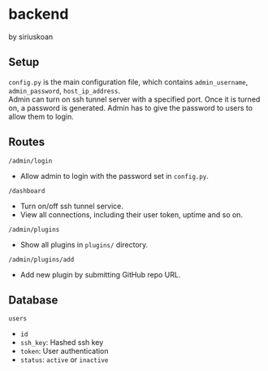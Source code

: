 # backend
by siriuskoan

## Setup
`config.py` is the main configuration file, which contains `admin_username`, `admin_password`, `host_ip_address`.  
Admin can turn on ssh tunnel server with a specified port. Once it is turned on, a password is generated. Admin has to give the password to users to allow them to login.  

## Routes
`/admin/login`
 - Allow admin to login with the password set in `config.py`.

`/dashboard`  
 - Turn on/off ssh tunnel service.
 - View all connections, including their user token, uptime and so on.

`/admin/plugins`
 - Show all plugins in `plugins/` directory.

`/admin/plugins/add`
 - Add new plugin by submitting GitHub repo URL.


## Database
`users`  
 - `id`
 - `ssh_key`: Hashed ssh key
 - `token`: User authentication
 - `status`: `active` or `inactive`
